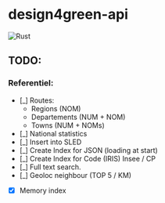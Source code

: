 # design4green-api

![Rust](https://github.com/SGecko-Design4Green/design4green-api/workflows/Rust/badge.svg)

## TODO:

### Referentiel:

- [_] Routes:
  - Regions (NOM)
  - Departements (NUM + NOM)
  - Towns (NUM + NOMs)
- [_] National statistics
- [_] Insert into SLED
- [_] Create Index for JSON (loading at start)
- [_] Create Index for Code (IRIS) Insee / CP
- [_] Full text search.
- [_] Geoloc neighbour (TOP 5 / KM)
- [x] Memory index
